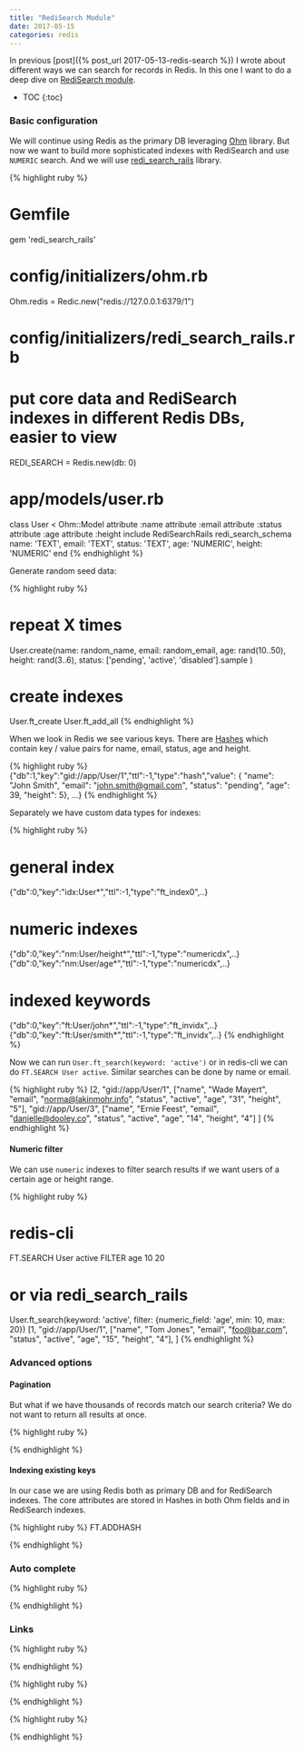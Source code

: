 ```yaml
---
title: "RediSearch Module"
date: 2017-05-15
categories: redis
---
```


In previous [post]({% post_url 2017-05-13-redis-search %}) I wrote about different ways we can search for records in Redis.  In this one I want to do a deep dive on [RediSearch module](http://redisearch.io/).  

* TOC
{:toc}

### Basic configuration

We will continue using Redis as the primary DB leveraging [Ohm](https://github.com/soveran/ohm) library.  But now we want to build more sophisticated indexes with RediSearch and use `NUMERIC` search.  And we will use [redi_search_rails](https://github.com/dmitrypol/redi_search_rails) library.

{% highlight ruby %}
# Gemfile
gem 'redi_search_rails'
# config/initializers/ohm.rb
Ohm.redis = Redic.new("redis://127.0.0.1:6379/1")
# config/initializers/redi_search_rails.rb
# put core data and RediSearch indexes in different Redis DBs, easier to view
REDI_SEARCH = Redis.new(db: 0)
# app/models/user.rb
class User < Ohm::Model
  attribute :name
  attribute :email
  attribute :status
  attribute :age
  attribute :height
  include RediSearchRails
  redi_search_schema   name: 'TEXT', email: 'TEXT', status: 'TEXT',
    age: 'NUMERIC', height: 'NUMERIC'
end
{% endhighlight %}

Generate random seed data:

{% highlight ruby %}
# repeat X times
User.create(name: random_name, email: random_email, age: rand(10..50),
  height: rand(3..6), status: ['pending', 'active', 'disabled'].sample )
# create indexes
User.ft_create
User.ft_add_all
{% endhighlight %}

When we look in Redis we see various keys.  There are [Hashes](https://redis.io/topics/data-types#hashes) which contain key / value pairs for name, email, status, age and height.  

{% highlight ruby %}
{"db":1,"key":"gid://app/User/1","ttl":-1,"type":"hash","value": {
  "name": "John Smith",
  "email": "john.smith@gmail.com",
  "status": "pending",
  "age": 39,
  "height": 5}, ...}
{% endhighlight %}

Separately we have custom data types for indexes:

{% highlight ruby %}
# general index
{"db":0,"key":"idx:User*","ttl":-1,"type":"ft_index0",..}
# numeric indexes
{"db":0,"key":"nm:User/height*","ttl":-1,"type":"numericdx",..}
{"db":0,"key":"nm:User/age*","ttl":-1,"type":"numericdx",..}
# indexed keywords
{"db":0,"key":"ft:User/john*","ttl":-1,"type":"ft_invidx",..}
{"db":0,"key":"ft:User/smith*","ttl":-1,"type":"ft_invidx",..}
{% endhighlight %}

Now we can run `User.ft_search(keyword: 'active')` or in redis-cli we can do `FT.SEARCH User active`.  Similar searches can be done by name or email.  

{% highlight ruby %}
[2,
  "gid://app/User/1", ["name", "Wade Mayert", "email",
  "norma@lakinmohr.info", "status", "active", "age", "31", "height", "5"],
  "gid://app/User/3", ["name", "Ernie Feest", "email",
  "danielle@dooley.co", "status", "active", "age", "14", "height", "4"]
]
{% endhighlight %}

#### Numeric filter

We can use `numeric` indexes to filter search results if we want users of a certain age or height range.

{% highlight ruby %}
# redis-cli
FT.SEARCH User active FILTER age 10 20
# or via redi_search_rails
User.ft_search(keyword: 'active', filter: {numeric_field: 'age', min: 10, max: 20})
[1,
  "gid://app/User/1", ["name", "Tom Jones", "email",
  "foo@bar.com", "status", "active", "age", "15", "height", "4"],
]
{% endhighlight %}


### Advanced options

#### Pagination

But what if we have thousands of records match our search criteria?  We do not want to return all results at once.  

{% highlight ruby %}

{% endhighlight %}

#### Indexing existing keys

In our case we are using Redis both as primary DB and for RediSearch indexes.  The core attributes are stored in Hashes in both Ohm fields and in RediSearch indexes.  

{% highlight ruby %}
FT.ADDHASH

{% endhighlight %}




### Auto complete



{% highlight ruby %}

{% endhighlight %}



### Links




{% highlight ruby %}

{% endhighlight %}



{% highlight ruby %}

{% endhighlight %}



{% highlight ruby %}

{% endhighlight %}

